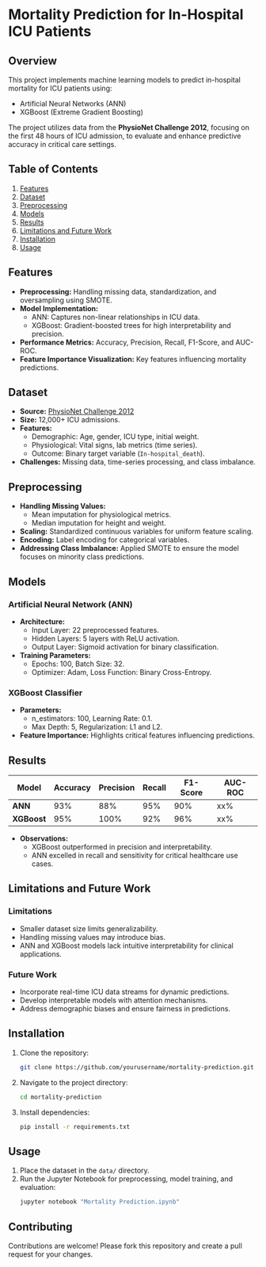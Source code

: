 # Mortality Prediction for In-Hospital ICU Patients

## Overview
This project implements machine learning models to predict in-hospital mortality for ICU patients using:

- Artificial Neural Networks (ANN)
- XGBoost (Extreme Gradient Boosting)

The project utilizes data from the **PhysioNet Challenge 2012**, focusing on the first 48 hours of ICU admission, to evaluate and enhance predictive accuracy in critical care settings.

## Table of Contents

1. [Features](#features)
2. [Dataset](#dataset)
3. [Preprocessing](#preprocessing)
4. [Models](#models)
5. [Results](#results)
6. [Limitations and Future Work](#limitations-and-future-work)
7. [Installation](#installation)
8. [Usage](#usage)

## Features

- **Preprocessing:** Handling missing data, standardization, and oversampling using SMOTE.
- **Model Implementation:**
  - ANN: Captures non-linear relationships in ICU data.
  - XGBoost: Gradient-boosted trees for high interpretability and precision.
- **Performance Metrics:** Accuracy, Precision, Recall, F1-Score, and AUC-ROC.
- **Feature Importance Visualization:** Key features influencing mortality predictions.

## Dataset

- **Source:** [PhysioNet Challenge 2012](https://physionet.org/content/challenge-2012/1.0.0/)
- **Size:** 12,000+ ICU admissions.
- **Features:**
  - Demographic: Age, gender, ICU type, initial weight.
  - Physiological: Vital signs, lab metrics (time series).
  - Outcome: Binary target variable (`In-hospital_death`).
- **Challenges:** Missing data, time-series processing, and class imbalance.

## Preprocessing

- **Handling Missing Values:**
  - Mean imputation for physiological metrics.
  - Median imputation for height and weight.
- **Scaling:** Standardized continuous variables for uniform feature scaling.
- **Encoding:** Label encoding for categorical variables.
- **Addressing Class Imbalance:** Applied SMOTE to ensure the model focuses on minority class predictions.

## Models

### Artificial Neural Network (ANN)

- **Architecture:**
  - Input Layer: 22 preprocessed features.
  - Hidden Layers: 5 layers with ReLU activation.
  - Output Layer: Sigmoid activation for binary classification.
- **Training Parameters:**
  - Epochs: 100, Batch Size: 32.
  - Optimizer: Adam, Loss Function: Binary Cross-Entropy.

### XGBoost Classifier

- **Parameters:**
  - n_estimators: 100, Learning Rate: 0.1.
  - Max Depth: 5, Regularization: L1 and L2.
- **Feature Importance:** Highlights critical features influencing predictions.

## Results

| Model         | Accuracy | Precision | Recall | F1-Score | AUC-ROC |
|---------------|----------|-----------|--------|----------|---------|
| **ANN**       | 93%      | 88%       | 95%    | 90%      | xx%     |
| **XGBoost**   | 95%      | 100%      | 92%    | 96%      | xx%     |

- **Observations:**
  - XGBoost outperformed in precision and interpretability.
  - ANN excelled in recall and sensitivity for critical healthcare use cases.

## Limitations and Future Work

### Limitations
- Smaller dataset size limits generalizability.
- Handling missing values may introduce bias.
- ANN and XGBoost models lack intuitive interpretability for clinical applications.

### Future Work
- Incorporate real-time ICU data streams for dynamic predictions.
- Develop interpretable models with attention mechanisms.
- Address demographic biases and ensure fairness in predictions.

## Installation

1. Clone the repository:
   ```bash
   git clone https://github.com/yourusername/mortality-prediction.git
   ```
2. Navigate to the project directory:
   ```bash
   cd mortality-prediction
   ```
3. Install dependencies:
   ```bash
   pip install -r requirements.txt
   ```

## Usage

1. Place the dataset in the `data/` directory.
2. Run the Jupyter Notebook for preprocessing, model training, and evaluation:
   ```bash
   jupyter notebook "Mortality Prediction.ipynb"
   ```

## Contributing

Contributions are welcome! Please fork this repository and create a pull request for your changes.



